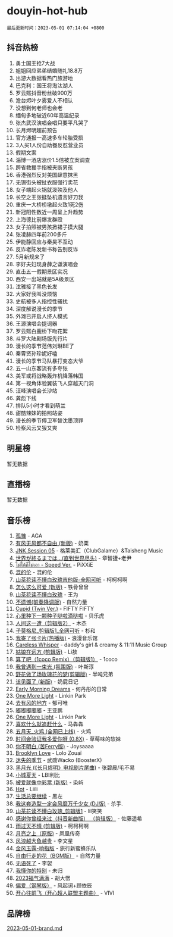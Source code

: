 # douyin-hot-hub

`最后更新时间：2023-05-01 07:14:04 +0800`

## 抖音热榜

1. 勇士国王抢7大战
1. 姐姐回应弟弟结婚随礼18.8万
1. 出游大数据看热门旅游地
1. 巴克利：国王将淘汰湖人
1. 罗云熙抖音粉丝破900万
1. 澹台烬叶夕雾爱人不相认
1. 没想到何老师也会老
1. 缅甸多地破近60年高温纪录
1. 张杰武汉演唱会唱只要平凡哭了
1. 长月烬明超前预告
1. 官方通报一高速多车轮胎受损
1. 3人买1人份自助餐反怼营业员
1. 假期文案
1. 淄博一酒店涨价1.5倍被立案调查
1. 跨省救援手指被夹断男孩
1. 香港强烈反对美国肆意抹黑
1. 无锡街头被扯衣服强行卖花
1. 女子端起火锅就泼殃及他人
1. 长空之王张挺坠机遗言好刀我
1. 重庆一大桥桥墩起火致1死2伤
1. 新冠阳性数近一周呈上升趋势
1. 上海德比前爆发群殴
1. 女子拍照被男孩掀裙子摸大腿
1. 张凌赫四年前200多斤
1. 伊能静回应与秦昊不互动
1. 反诈老陈发新书称告别反诈
1. 5月新规来了
1. 李好夫妇现身薛之谦演唱会
1. 直击五一假期景区实况
1. 西安一出站就是5A级景区
1. 泫雅接了黑色长发
1. 大家好我叫没烦恼
1. 史航被多人指控性骚扰
1. 深度解说漫长的季节
1. 外滩已开启人挤人模式
1. 王源演唱会提词器
1. 罗云熙白鹿桥下吻花絮
1. 斗罗大陆剧场版先行片
1. 漫长的季节范伟刘琳BE了
1. 秦霄贤孙珍妮好嗑
1. 漫长的季节马队暴打变态大爷
1. 五一山东客流有多夸张
1. 美军或将战略轰炸机降落韩国
1. 第一视角体验翼装飞人穿越天门洞
1. 汪峰演唱会长沙站
1. 龚彪下线
1. 排队5小时才看到萌兰
1. 甜酷辣妹的拍照站姿
1. 漫长的季节傅卫军替沈墨顶罪
1. 检察风云又狠又爽

## 明星榜

暂无数据

## 直播榜

暂无数据

## 音乐榜

1. [孤雏](https://sf6-cdn-tos.douyinstatic.com/obj/tos-cn-ve-2774/o0pxgkL6nYiYoEOCCpePQWZ97BbfklBQD6g7tQ) - AGA
1. [有风无风都不自由 (新版)](https://sf3-cdn-tos.douyinstatic.com/obj/tos-cn-ve-2774/osNym1s0WazDjbdhoafXZIJ8AR1aUwAGbNOoJB) - 奶栗
1. [JNK Session 05]() - 格莱美汇（ClubGalame）&Taisheng Music
1. [世界が終るまでは…(直到世界尽头)]() - 章智捷+老尹
1. [ไม่ได้ก็ไม่เอา - Speed Ver.](https://sf3-cdn-tos.douyinstatic.com/obj/tos-cn-ve-2774/oMsFyA3EBDiUgOWxcdofhRnrIAWth1ab8wzqWo) - PiXXiE
1. [混的伦](https://sf6-cdn-tos.douyinstatic.com/obj/tos-cn-ve-2774/o88RfmpDLFzt7QehJC8HFVvnAwgHWDfTbK6ar0) - 混的伦
1. [山茶花读不懂白玫瑰吉他版-全网可听]() - 柯柯柯啊
1. [怎么这么可爱 (新版)](https://sf6-cdn-tos.douyinstatic.com/obj/tos-cn-ve-2774/o0QnOqxfDoJdobegkiyCLbmbdzcZBgtBGQBTYa) - 铁骨曾曾
1. [山茶花读不懂白玫瑰](https://sf6-cdn-tos.douyinstatic.com/obj/tos-cn-ve-2774/osfn8B7DktrRHEPJgPCfDbw7QDQEkwC16BxZg9) - 王为
1. [不遗憾(前奏降调版)](https://sf3-cdn-tos.douyinstatic.com/obj/tos-cn-ve-2774/o4MEoIRUznHcvA7HwhNiBQLbLfbXHyAW7AMsxl) - 自然力量
1. [Cupid (Twin Ver.)](https://sf6-cdn-tos.douyinstatic.com/obj/tos-cn-ve-2774/oATDVnFvoCQu47dtyBPDPI0qGQEZgf88kUBYeb) - FIFTY FIFTY
1. [心里种下一颗种子哒啦滴哒啦]() - 贝乐虎
1. [人间这一遭（剪辑版2）](https://sf3-cdn-tos.douyinstatic.com/obj/tos-cn-ve-2774/ocEhqgscITFWmsEA3mOzNg2sDgBfQE0QBCTyUA) - 木杰
1. [子莫格尼_剪辑版1_全网可听](https://sf3-cdn-tos.douyinstatic.com/obj/tos-cn-ve-2774/okgjBiZZDqmeFfACngDQ48okZJ9knBMDtbwo8Q) - 杉和
1. [我寄了张卡片(热播版)](https://sf6-cdn-tos.douyinstatic.com/obj/tos-cn-ve-2774/ocQFVZBkZLZO0e9eZYpnngdtQLBbC2YkUorTDJ) - 浪漫音乐馆
1. [Careless Whisper](https://sf6-cdn-tos.douyinstatic.com/obj/tos-cn-ve-2774/21704ef7a1204caeaad8d60c78671a06) - daddy's girl & creamy & 11:11 Music Group
1. [姑娘在远方 (剪辑版)]() - Li敖
1. [算了吧（1coco Remix）（剪辑版1）](https://sf6-cdn-tos.douyinstatic.com/obj/tos-cn-ve-2774/okZBI8ANSqubGf3AGjfMCSN4o9Qtoi27nH5sDg) - 1coco
1. [我曾遇到一束光 (氛围版)]() - 叶斯淳
1. [野花做了场玫瑰花的梦(剪辑版)]() - 半吨兄弟
1. [该见面了 (新版)](https://sf3-cdn-tos.douyinstatic.com/obj/tos-cn-ve-2774/oESOJM1usbkCWlFm3NDABeLtZBHneghQwIbcg5) - 奶屁日记
1. [Early Morning Dreams](https://sf3-cdn-tos.douyinstatic.com/obj/tos-cn-ve-2774/okxnIabWBzhQhwYbIChANfzBWAomZUw1sQ7a3D) - 何丹彤的日常
1. [One More Light](https://sf6-cdn-tos.douyinstatic.com/obj/tos-cn-ve-2774/okIBCInhecoGOE5h6ZvqCBYtfXCIMQEbgkRKgD) - Linkin Park
1. [去有风的地方]() - 郁可唯
1. [嘟嘟嘟嘟嘟]() - 王亚鹏
1. [One More Light](https://sf3-cdn-tos.douyinstatic.com/obj/tos-cn-ve-2774/osBegWYfZf69rbfD6wznYfRnpKhWjcIAA7eFUn) - Linkin Park
1. [喜欢什么就追赶什么](https://sf3-cdn-tos.douyinstatic.com/obj/tos-cn-ve-2774/oAQH4jotaBFq0gZUtcoCd8DBstnPRvdtfbmkfQ) - 马犇犇
1. [五月天_火鸡 (全网已上线)](https://sf6-cdn-tos.douyinstatic.com/obj/tos-cn-ve-2774/oEtOMSQZstjlJ4nfBEgeqN29IbWjkmDBrFtF2C) - 火鸡
1. [时间会验证我多爱你呀 (0.8X)](https://sf3-cdn-tos.douyinstatic.com/obj/tos-cn-ve-2774/o42zPHAqQeHdW1adoCmY7g4qepQ9HD2hEfFQ1o) - 草莓味的软妹
1. [你不明白 (苦Ferry版)]() - Joysaaaa
1. [Brooklyn Love](https://sf3-cdn-tos.douyinstatic.com/obj/tos-cn-ve-2774/65eab8ad9e394a839ce45609f503f887) - Lolo Zouaï
1. [迷失的季节]() - 武勋Wacko (BoosterX)
1. [黑月光 (《长月烬明》电视剧片尾曲)]() - 张碧晨/毛不易
1. [小城夏天]() - LBI利比
1. [被爱就像中彩票 (新版)](https://sf3-cdn-tos.douyinstatic.com/obj/tos-cn-ve-2774/oUiaDgtgioFfRr9GGGf4Dbd9AADfHCnOHQgzM8) - 染屿
1. [Hot](https://sf3-cdn-tos.douyinstatic.com/obj/tos-cn-ve-2774/a63be641febf4335a8996c8a877dee1c) - Liili
1. [生活总要继续]() - 黑左
1. [我这套造型一定会风靡万千少女 (DJ版)]() - 杀手.
1. [山茶花读不懂白玫瑰_剪辑版1](https://sf3-cdn-tos.douyinstatic.com/obj/tos-cn-ve-2774/osZvbBubCCKUXDTjlkQeDUQ2IBebQ3DakgnRt4) - lil笑笑
1. [感谢你曾经来过（抖音新曲版） （剪辑版）]() - 佐藤遥希
1. [雨过天不晴 (剪辑版)]() - 柯柯柯啊
1. [月亮之上（原版)]() - 凤凰传奇
1. [风浪越大鱼越贵](https://sf3-cdn-tos.douyinstatic.com/obj/tos-cn-ve-2774/owj7fTDboDGiB6etQIrsrBC9dZ8E4QbpTgznxD) - 李文星
1. [金风玉露-响指版](https://sf3-cdn-tos.douyinstatic.com/obj/tos-cn-ve-2774/oM1T5BsMKoH3lhMysHfNAAwIdQGsCHIoskzJWd) - 旅行新蜜蜂乐队
1. [自由行走的花（BGM版）](https://sf3-cdn-tos.douyinstatic.com/obj/tos-cn-ve-2774/oAbMGggCBlBDJSgS1NnHQkQ3IhfuflZ708ctJV) - 自然力量
1. [无语死了](https://sf3-cdn-tos.douyinstatic.com/obj/tos-cn-ve-2774/196d753259104d31a6a43f352b7ff779) - 李袈
1. [我懂你的特别]() - 未归
1. [2023福气满满](https://sf6-cdn-tos.douyinstatic.com/obj/tos-cn-ve-2774/o4jdhkVtCnD0EgLuM6BBb8ecrBQ30QtKZT2dfd) - 胡大愣
1. [偏爱（钢琴版）]() - 风起词+顾依辰
1. [开心往前飞（开心超人联盟主题曲）](https://sf3-cdn-tos.douyinstatic.com/obj/tos-cn-ve-2774/9d8fb7c82cf1421fb93a9fe925275e0a) - VIVI

## 品牌榜

[2023-05-01-brand.md](2023-05-01-brand.md)
